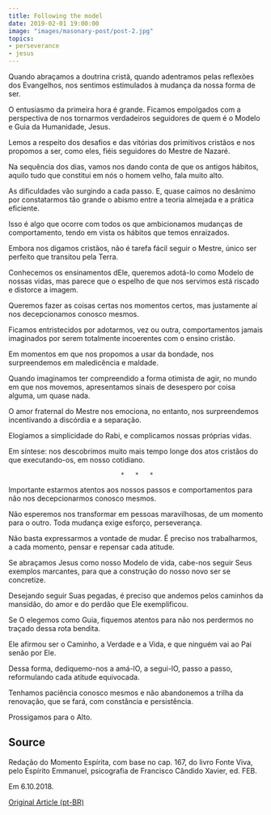 ```yaml
---
title: Following the model
date: 2019-02-01 19:00:00
image: "images/masonary-post/post-2.jpg"
topics: 
- perseverance
- jesus
---
```


Quando abraçamos a doutrina cristã, quando adentramos pelas reflexões dos
Evangelhos, nos sentimos estimulados à mudança da nossa forma de ser.

O entusiasmo da primeira hora é grande. Ficamos empolgados com a perspectiva de
nos tornarmos verdadeiros seguidores de quem é o Modelo e Guia da Humanidade,
Jesus.

Lemos a respeito dos desafios e das vitórias dos primitivos cristãos e nos
propomos a ser, como eles, fiéis seguidores do Mestre de Nazaré.

Na sequência dos dias, vamos nos dando conta de que os antigos hábitos, aquilo
tudo que constitui em nós o homem velho, fala muito alto.

As dificuldades vão surgindo a cada passo. E, quase caímos no desânimo por
constatarmos tão grande o abismo entre a teoria almejada e a prática eficiente.

Isso é algo que ocorre com todos os que ambicionamos mudanças de comportamento,
tendo em vista os hábitos que temos enraizados.

Embora nos digamos cristãos, não é tarefa fácil seguir o Mestre, único ser
perfeito que transitou pela Terra.

Conhecemos os ensinamentos dEle, queremos adotá-lo como Modelo de nossas vidas,
mas parece que o espelho de que nos servimos está riscado e distorce a imagem.

Queremos fazer as coisas certas nos momentos certos, mas justamente aí nos
decepcionamos conosco mesmos.

Ficamos entristecidos por adotarmos, vez ou outra, comportamentos jamais
imaginados por serem totalmente incoerentes com o ensino cristão.

Em momentos em que nos propomos a usar da bondade, nos surpreendemos em
maledicência e maldade.

Quando imaginamos ter compreendido a forma otimista de agir, no mundo em que
nos movemos, apresentamos sinais de desespero por coisa alguma, um quase nada.

O amor fraternal do Mestre nos emociona, no entanto, nos surpreendemos
incentivando a discórdia e a separação.

Elogiamos a simplicidade do Rabi, e complicamos nossas próprias vidas.

Em síntese: nos descobrimos muito mais tempo longe dos atos cristãos do que
executando-os, em nosso cotidiano.

                                   *   *   *

Importante estarmos atentos aos nossos passos e comportamentos para não nos
decepcionarmos conosco mesmos.

Não esperemos nos transformar em pessoas maravilhosas, de um momento para o
outro. Toda mudança exige esforço, perseverança.

Não basta expressarmos a vontade de mudar. É preciso nos trabalharmos, a cada
momento, pensar e repensar cada atitude.

Se abraçamos Jesus como nosso Modelo de vida, cabe-nos seguir Seus exemplos
marcantes, para que a construção do nosso novo ser se concretize.

Desejando seguir Suas pegadas, é preciso que andemos pelos caminhos da
mansidão, do amor e do perdão que Ele exemplificou.

Se O elegemos como Guia, fiquemos atentos para não nos perdermos no traçado
dessa rota bendita.

Ele afirmou ser o Caminho, a Verdade e a Vida, e que ninguém vai ao Pai senão
por Ele.

Dessa forma, dediquemo-nos a amá-lO, a segui-lO, passo a passo, reformulando
cada atitude equivocada.

Tenhamos paciência conosco mesmos e não abandonemos a trilha da renovação, que
se fará, com constância e persistência.

Prossigamos para o Alto.

## Source
Redação do Momento Espírita, com base no cap. 167,
do livro Fonte Viva, pelo Espírito Emmanuel, psicografia
de Francisco Cândido Xavier, ed. FEB.

Em 6.10.2018. 


[Original Article (pt-BR)](http://momento.com.br/pt/ler_texto.php?id=5553)
